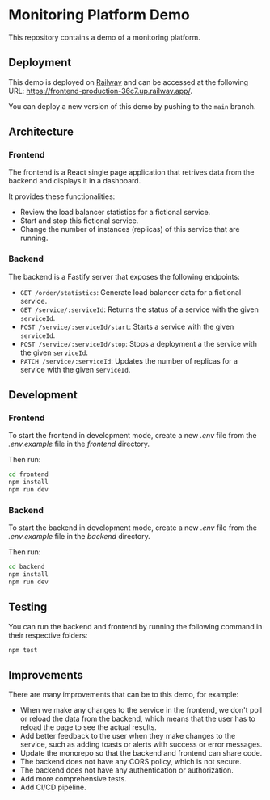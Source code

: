 # Monitoring Platform Demo

This repository contains a demo of a monitoring platform.

## Deployment

This demo is deployed on [Railway](https://railway.app/) and can be accessed at the following URL: https://frontend-production-36c7.up.railway.app/.

You can deploy a new version of this demo by pushing to the `main` branch.

## Architecture

### Frontend

The frontend is a React single page application that retrives data from the backend and displays it in a dashboard.

It provides these functionalities:

- Review the load balancer statistics for a fictional service.
- Start and stop this fictional service.
- Change the number of instances (replicas) of this service that are running.

### Backend

The backend is a Fastify server that exposes the following endpoints:

- `GET /order/statistics`: Generate load balancer data for a fictional service.
- `GET /service/:serviceId`: Returns the status of a service with the given `serviceId`.
- `POST /service/:serviceId/start`: Starts a service with the given `serviceId`.
- `POST /service/:serviceId/stop`: Stops a deployment a the service with the given `serviceId`.
- `PATCH /service/:serviceId`: Updates the number of replicas for a service with the given `serviceId`.

## Development

### Frontend

To start the frontend in development mode, create a new _.env_ file from the _.env.example_ file in the _frontend_ directory.

Then run:

```bash
cd frontend
npm install
npm run dev
```

### Backend

To start the backend in development mode, create a new _.env_ file from the _.env.example_ file in the _backend_ directory.

Then run:

```bash
cd backend
npm install
npm run dev
```

## Testing

You can run the backend and frontend by running the following command in their respective folders:

```bash
npm test
```

## Improvements

There are many improvements that can be to this demo, for example:

- When we make any changes to the service in the frontend, we don't poll or reload the data from the backend, which means that the user has to reload the page to see the actual results.
- Add better feedback to the user when they make changes to the service, such as adding toasts or alerts with success or error messages.
- Update the monorepo so that the backend and frontend can share code.
- The backend does not have any CORS policy, which is not secure.
- The backend does not have any authentication or authorization.
- Add more comprehensive tests.
- Add CI/CD pipeline.
